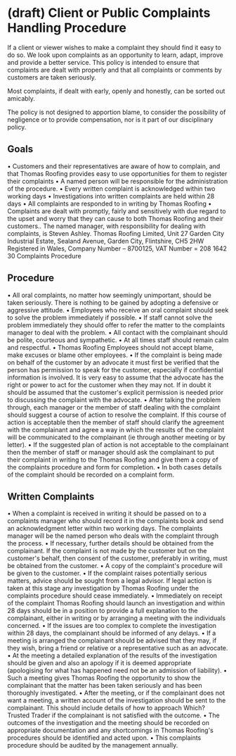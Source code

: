 # (draft) Client or Public Complaints Handling Procedure

If a client or viewer wishes to make a complaint they should find it easy to do so.
We look upon complaints as an opportunity to learn, adapt, improve and provide a better service. This
policy is intended to ensure that complaints are dealt with properly and that all complaints or
comments by customers are taken seriously.

Most complaints, if dealt with early, openly and honestly, can be sorted
out amicably.

The policy is not designed to apportion blame, to consider the possibility of negligence or to
provide compensation, nor is it part of our disciplinary policy.

## Goals

• Customers and their representatives are aware of how to complain, and that Thomas Roofing
provides easy to use opportunities for them to register their complaints
• A named person will be responsible for the administration of the procedure. • Every written complaint is acknowledged within two working days
• Investigations into written complaints are held within 28 days
• All complaints are responded to in writing by Thomas Roofing
• Complaints are dealt with promptly, fairly and sensitively with due regard to the upset and
worry that they can cause to both Thomas Roofing and their customers.. The named manager, with responsibility for dealing with complaints, is Steven Ashley.
Thomas Roofing Limited, Unit 27 Garden City Industrial Estate, Sealand Avenue, Garden City, Flintshire, CH5 2HW
Registered in Wales, Company Number – 8700125, VAT Number = 208 1642 30
Complaints Procedure

## Procedure

• All oral complaints, no matter how seemingly unimportant, should be taken seriously. There is
nothing to be gained by adopting a defensive or aggressive attitude.
• Employees who receive an oral complaint should seek to solve the problem
immediately if possible.
• If staff cannot solve the problem immediately they should offer to refer the matter to the
complaints manager to deal with the problem. • All contact with the complainant should be polite, courteous and sympathetic. • At all times staff should remain calm and respectful. • Thomas Roofing Employees should not accept blame, make excuses or blame other
employees. • If the complaint is being made on behalf of the customer by an advocate it must first be
verified that the person has permission to speak for the customer, especially if confidential
information is involved. It is very easy to assume that the advocate has the right or power to
act for the customer when they may not. If in doubt it should be assumed that the customer's
explicit permission is needed prior to discussing the complaint with the advocate. • After talking the problem through, each manager or the member of staff dealing with the
complaint should suggest a course of action to resolve the complaint. If this course of action is
acceptable then the member of staff should clarify the agreement with the complainant and
agree a way in which the results of the complaint will be communicated to the complainant (ie
through another meeting or by letter). • If the suggested plan of action is not acceptable to the complainant then the member of staff or
manager should ask the complainant to put their complaint in writing to the Thomas Roofing
and give them a copy of the complaints procedure and form for completion. • In both cases details of the complaint should be recorded on a complaint form.

## Written Complaints

• When a complaint is received in writing it should be passed on to a complaints
manager who should record it in the complaints book and send an acknowledgment letter
within two working days. The complaints manager will be the named person who deals with
the complaint through the process.
• If necessary, further details should be obtained from the complainant. If the complaint is not
made by the customer but on the customer's behalf, then consent of the customer, preferably
in writing, must be obtained from the customer.
• A copy of the complaint's procedure will be given to the customer.
• If the complaint raises potentially serious matters, advice should be sought from a legal
advisor. If legal action is taken at this stage any investigation by Thomas Roofing under the
complaints procedure should cease immediately.
• Immediately on receipt of the complaint Thomas Roofing should launch an investigation and
within 28 days should be in a position to provide a full explanation to the complainant, either
in writing or by arranging a meeting with the individuals concerned.
• If the issues are too complex to complete the investigation within 28 days, the complainant
should be informed of any delays.
• If a meeting is arranged the complainant should be advised that they may, if they wish, bring a
friend or relative or a representative such as an advocate. • At the meeting a detailed explanation of the results of the investigation should be given and
also an apology if it is deemed appropriate (apologising for what has happened need not be an
admission of liability).
• Such a meeting gives Thomas Roofing the opportunity to show the complainant that the matter
has been taken seriously and has been thoroughly investigated. • After the meeting, or if the complainant does not want a meeting, a written account of the
investigation should be sent to the complainant. This should include details of how to
approach Which? Trusted Trader if the complainant is not satisfied with the outcome. • The outcomes of the investigation and the meeting should be recorded on appropriate
documentation and any shortcomings in Thomas Roofing's procedures should be identified
and acted upon.
• This complaints procedure should be audited by the management annually.
